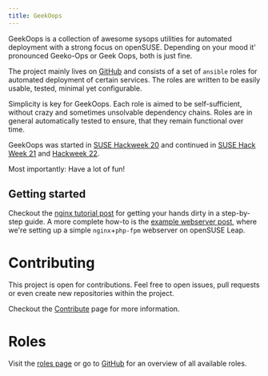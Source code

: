 ```yaml
---
title: GeekOops
---
```

GeekOops is a collection of awesome sysops utilities for automated deployment with a strong focus on openSUSE. Depending on your mood it' pronounced Geeko-Ops or Geek Oops, both is just fine.

The project mainly lives on [GitHub](https://github.com/GeekOops) and consists of a set of `ansible` roles for automated deployment of certain services. The roles are written to be easily usable, tested, minimal yet configurable.

Simplicity is key for GeekOops. Each role is aimed to be self-sufficient, without crazy and sometimes unsolvable dependency chains. Roles are in general automatically tested to ensure, that they remain functional over time.

GeekOops was started in [SUSE Hackweek 20](https://hackweek.suse.com/20/projects/create-ansible-roles-for-generic-server-stuff) and continued in [SUSE Hack Week 21](https://hackweek.opensuse.org/projects/geekoops-reusable-ansible-roles-for-opensuse) and [Hackweek 22](https://hackweek.opensuse.org/projects/polish-and-improve-ansible-roles-in-geekoops).

Most importantly: Have a lot of fun!

## Getting started

Checkout the [nginx tutorial post](/posts/20210505-tutorial-nginx) for getting your hands dirty in a step-by-step guide. A more complete how-to is the [example webserver post](/posts/20210326-example-webserver/), where we're setting up a simple `nginx`+`php-fpm` webserver on openSUSE Leap.

# Contributing

This project is open for contributions. Feel free to open issues, pull requests or even create new repositories within the project.

Checkout the [Contribute](/pages/contribute/) page for more information.

# Roles

Visit the [roles page](/pages/roles) or go to [GitHub](https://github.com/GeekOops) for an overview of all available roles.